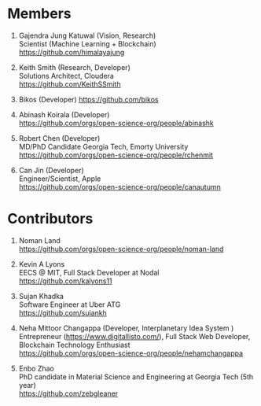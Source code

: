 # Members

1. Gajendra Jung Katuwal (Vision, Research)   
Scientist (Machine Learning + Blockchain)   
https://github.com/himalayajung

2. Keith Smith (Research, Developer)     
Solutions Architect, Cloudera  
https://github.com/KeithSSmith

3. Bikos (Developer)
https://github.com/bikos

4. Abinash Koirala (Developer)   
https://github.com/orgs/open-science-org/people/abinashk

5. Robert Chen (Developer)     
MD/PhD Candidate Georgia Tech, Emorty University    
https://github.com/orgs/open-science-org/people/rchenmit

6. Can Jin (Developer)  
Engineer/Scientist, Apple   
https://github.com/orgs/open-science-org/people/canautumn

# Contributors

1. Noman Land         
https://github.com/orgs/open-science-org/people/noman-land

2. Kevin A Lyons    
EECS @ MIT, Full Stack Developer at Nodal   
https://github.com/kalyons11

3. Sujan Khadka     
Software Engineer at Uber ATG   
https://github.com/sujankh

3. Neha Mittoor Changappa (Developer, Interplanetary Idea System )   
Entrepreneur (https://www.digitallisto.com/), Full Stack Web Developer, Blockchain Technology Enthusiast    
https://github.com/orgs/open-science-org/people/nehamchangappa

4. Enbo Zhao    
PhD candidate in Material Science and Engineering at Georgia Tech (5th year)    
https://github.com/zebgleaner

